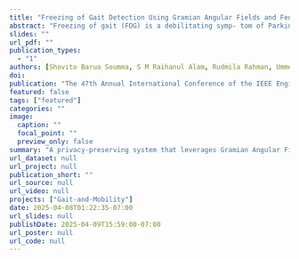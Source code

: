 ```yaml
---
title: "Freezing of Gait Detection Using Gramian Angular Fields and Federated Learning from Wearable Sensors"
abstract: "Freezing of gait (FOG) is a debilitating symp- tom of Parkinson’s disease that impairs mobility and safety by increasing the risk of falls. An effective FOG detection system must be accurate, real-time, and deployable in free- living environments to enable timely interventions. However, existing detection methods face challenges due to (1) intra- inter patient variability, (2) subject-specific training, (3) using multiple sensors in FOG dominant locations (e.g., ankles) leading to high failure points, (4) centralized, non-adaptive learning frameworks that sacrifice patient privacy and prevent collaborative model refinement across populations and disease progression, and (5) most systems are tested in controlled set- tings, limiting their real-world applicability for continuous in- home monitoring. Addressing these gaps, we present FOGSense, a real-world deployable FOG detection system designed for uncontrolled, free-living conditions using only a single sensor. It uses Gramian Angular Field (GAF) transformations and privacy-preserving federated deep learning to capture temporal and spatial gait patterns missed by traditional methods with a low false positive rate. We evaluated our system using a public PD dataset collected in a free-living environment. FOGSense improves accuracy by 10.4% over a single-axis accelerometer, reduces failure points compared to multi-sensor systems, and demonstrates robustness to missing values. The federated ar- chitecture allows personalized model adaptation and efficient smartphone synchronization during off-peak hours, making it effective for long-term monitoring as symptoms evolve. Overall, FOGSense achieved a 22.2% improvement in F1-score and a 74.53% reduction in false positive rate compared to state-of-the- art methods, along with enhanced sensitivity for FOG episode detection, empowering preventive care and long-term symptom management as Parkinson’s progresses."
slides: ""
url_pdf: ""
publication_types:
  - "1"
authors: [Shovito Barua Soumma, S M Raihanul Alam, Rudmila Rahman, Umme Niraj Mahi, Abdullah Mamun, Sayyed Mostafa Mostafavi, Hassan Ghasemzadeh]
doi: 
publication: "The 47th Annual International Conference of the IEEE Engineering in Medicine and Biology Society (EMBC), July 14–17, 2025, Copenhagen, Denmark"
featured: false
tags: ["featured"]
categories: ""
image:
  caption: ""
  focal_point: ""
  preview_only: false
summary: "A privacy-preserving system that leverages Gramian Angular Field (GAF) transformations, Federated Learning, and wearable sensor data to detect Freezing of Gait (FoG) in individuals with Parkinson’s Disease"
url_dataset: null
url_project: null
publication_short: ""
url_source: null
url_video: null
projects: ["Gait-and-Mobility"]
date: 2025-04-08T01:22:35-07:00
url_slides: null
publishDate: 2025-04-09T15:59:00-07:00
url_poster: null
url_code: null
---
```

